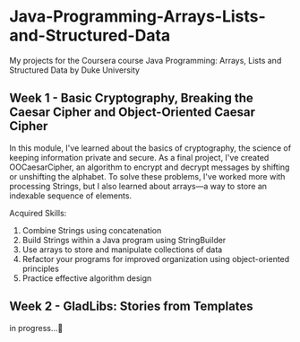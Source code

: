 # Java-Programming-Arrays-Lists-and-Structured-Data
My projects for the Coursera course Java Programming: Arrays, Lists and Structured Data by Duke University

## Week 1 - Basic Cryptography, Breaking the Caesar Cipher and Object-Oriented Caesar Cipher
In this module, I've learned about the basics of cryptography, the science of keeping information private and secure.
As a final project, I've created OOCaesarCipher, an algorithm to encrypt and decrypt messages by shifting or unshifting the alphabet.
To solve these problems, I've worked more with processing Strings, but I also learned about arrays—a way to store an indexable sequence of elements.

Acquired Skills:
1. Combine Strings using concatenation
2. Build Strings within a Java program using StringBuilder
3. Use arrays to store and manipulate collections of data
4. Refactor your programs for improved organization using object-oriented principles
5. Practice effective algorithm design

## Week 2 - GladLibs: Stories from Templates
in progress...💪
